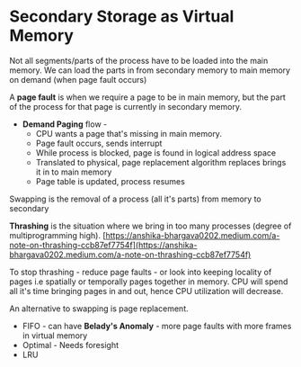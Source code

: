 # Secondary Storage as Virtual Memory

Not all segments/parts of the process have to be loaded into the main memory. We can load the parts in from secondary memory to main memory on demand \(when page fault occurs\)

A **page fault** is when we require a page to be in main memory, but the part of the process for that page is currently in secondary memory.

* **Demand Paging** flow -
  * CPU wants a page that's missing in main memory.
  * Page fault occurs, sends interrupt
  * While process is blocked, page is found in logical address space
  * Translated to physical, page replacement algorithm replaces brings it in to main memory
  * Page table is updated, process resumes

Swapping is the removal of a process \(all it's parts\) from memory to secondary

**Thrashing** is the situation where we bring in too many processes \(degree of multiprogramming high\). [https://anshika-bhargava0202.medium.com/a-note-on-thrashing-ccb87ef7754f](https://anshika-bhargava0202.medium.com/a-note-on-thrashing-ccb87ef7754f)

To stop thrashing - reduce page faults - or look into keeping locality of pages i.e spatially or temporally pages together in memory. CPU will spend all it's time bringing pages in and out, hence CPU utilization will decrease.

An alternative to swapping is page replacement.

* FIFO - can have **Belady's Anomaly** - more page faults with more frames in virtual memory
* Optimal - Needs foresight
* LRU

